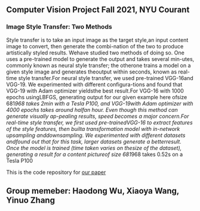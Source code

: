 ## Computer Vision Project Fall 2021, NYU Courant
### Image Style Transfer: Two Methods

Style transfer is to take an input image as the target style,an input content image to convert, then generate the combi-nation of the two to produce artistically styled results.  Wehave  studied  two  methods  of  doing  so.   One  uses  a  pre-trained model to generate the output and takes several min-utes,  commonly known as neural style transfer;  the otherone trains a model on a given style image and generates theoutput within seconds, known as real-time style transfer.For neural style transfer,  we used pre-trained VGG-16and  VGG-19.   We  experimented  with  different  configura-tions and found that VGG-19 with Adam optimizer yieldsthe  best  result.For  VGG-16  with  1000  epochs  usingLBFGS,  generating  output  for  our  given  example  here  ofsize 681*968 takes  2min with a Tesla P100, and VGG-19with Adam optimizer with 4000 epochs takes around halfan hour. Even though this method can generate visually ap-pealing results, speed becomes a major concern.For  real-time  style  transfer,  we  first  used  pre-trainedVGG-16 to extract features of the style features, then builta  transformation  model  with  in-network  upsampling  anddownsampling. We experimented with different datasets andfound out that for this task, larger datasets generate a betterresult.  Once the model is trained (time taken varies on thesize of the dataset), generating a result for a content pictureof size 681*968 takes 0.52s on a Tesla P100

This is the code repository for [our paper](https://www.overleaf.com/read/vhzrjpdxyzyj)

## Group memeber: Haodong Wu, Xiaoya Wang, Yinuo Zhang
